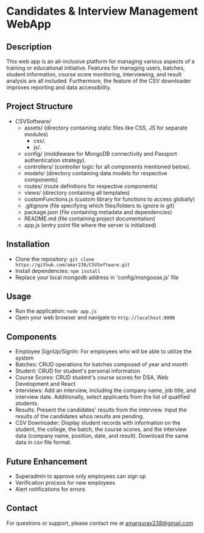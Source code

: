 # Candidates & Interview Management WebApp

## Description
This web app is an all-inclusive platform for managing various aspects of a training or educational initiative. Features for managing users, batches, student information, course score monitoring, interviewing, and result analysis are all included. Furthermore, the feature of the CSV downloader improves reporting and data accessibility.

## Project Structure
- CSVSoftware/
  - assets/                 (directory containing static files like CSS, JS for separate modules)
    - css/.
    - js/.
  - config/                 (middleware for MongoDB connectivity and Passport authentication strategy).
  - controllers/            (controller logic for all components mentioned below).
  - models/                 (directory containing data models for respective components)
  - routes/                 (route definitions for respective components)
  - views/                  (directory containing all templates)
  - customFunctions.js        (custom library for functions to access globally)
  - .gitignore              (file specifying which files/folders to ignore in git)
  - package.json            (file containing metadata and dependencies)
  - README.md               (file containing project documentation)
  - app.js                  (entry point file where the server is initialized)

## Installation
- Clone the repository: `git clone https://github.com/amar238/CSVSoftware.git`
- Install dependencies: `npm install`
- Replace your local mongodb address in 'config/mongoose.js' file

## Usage
- Run the application: `node app.js`
- Open your web browser and navigate to `http://localhost:8000`

## Components
- Employee SignUp/SignIn: For employees who will be able to utilize the system
- Batches: CRUD operations for batches composed of year and month
- Student: CRUD for student's personal information
- Course Scores: CRUD student's course scores for DSA, Web Development and React
- Interviews: Add an interview, including the company name, job title, and interview date. Additionally, select applicants from the list of qualified students.
- Results: Present the candidates' results from the interview. Input the results of the candidates whos results are pending.
- CSV Downloader: Display student records with information on the student, the college, the batch, the course scores, and the interview data (company name, position, date, and result). Download the same data in csv file format.  

## Future Enhancement
- Superadmin to approve only employees can sign up
- Verification process for new employees
- Alert notifications for errors
  
## Contact
For questions or support, please contact me at amargurav238@gmail.com
